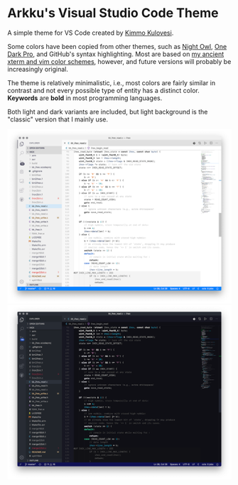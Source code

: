 # Arkku's Visual Studio Code Theme

A simple theme for VS Code created by [Kimmo Kulovesi](https://arkku.dev/).

Some colors have been copied from other themes, such as
[Night Owl](https://github.com/sdras/night-owl-vscode-theme),
[One Dark Pro](https://github.com/Binaryify/OneDark-Pro), and
GitHub's syntax highlighting. Most are based on
[my ancient xterm and vim color schemes](https://github.com/arkku/dotfiles),
however, and future versions will probably be increasingly original.

The theme is relatively minimalistic, i.e., most colors are fairly similar
in contrast and not every possible type of entity has a distinct
color. **Keywords** are **bold** in most programming languages.

Both light and dark variants are included, but light background is the
"classic" version that I mainly use.

![Light theme screenshot](screenshots/Arkku%20light%20VSCode%20theme.png?raw=true "Arkku (light)")
![Dark theme screenshot](screenshots/Arkku%20dark%20VSCode%20theme.png?raw=true "Arkku (dark)")


